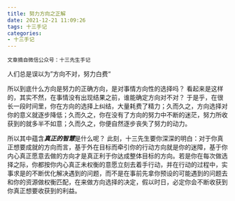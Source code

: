 ```yaml
---
title: 努力方向之正解
date: 2021-12-21 11:09:26
tags: 十三手记
categories:
- 十三手记
---
```

`文章摘自微信公众号：十三先生手记`

人们总是误以为”方向不对，努力白费“

所以到底什么方向是努力的正确方向，是对事情方向性的选择吗？
看起来是这样的，其实不然，在事情没有出现结果之前，谁能确定方向对不对？
于是乎，在很长一段时间里，你在方向的选择上纠结，大量耗费了精力；久而久之，方向选择对你的意义就逐步降低；久而久之，你在没有了方向的努力中不断的迷茫，努力所收获到的就多半不如意；久而久之，你便自然逐步丧失了努力的动力。

所以其中蕴含***真正的智慧***是什么呢？
此刻，十三先生要你深深的明白：对于你真正想要成就的方向而言，基于外在目标而牵引你的行动方向就是你的迷障，基于你内心真正愿意去做的方向才是真正利于你达成整体目标的方向。若是你在每次做选择之际，你都按你内心真正未权衡的意愿立刻去着手行动，并在行动的过程中，实事求是的不断优化解决遇到的问题，而不是在事前先拿你预设的可能遇到的问题去和你的资源做权衡匹配，在来做方向选择的决定，假以时日，必定你会不断收获到你真正想要收获到的利益。